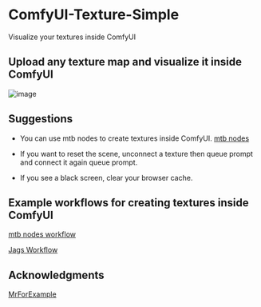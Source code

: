 # ComfyUI-Texture-Simple
Visualize your textures inside ComfyUI

## Upload any texture map and visualize it inside ComfyUI

![image](https://github.com/gokayfem/ComfyUI-Texture-Simple/assets/88277926/594f4b2b-12a6-40a9-9ecc-8f56c5c0448f)

## Suggestions
- You can use mtb nodes to create textures inside ComfyUI. 
[mtb nodes](https://github.com/melMass/comfy_mtb/)  

- If you want to reset the scene, unconnect a texture then queue prompt and connect it again queue prompt.

- If you see a black screen, clear your browser cache.

## Example workflows for creating textures inside ComfyUI

[mtb nodes workflow](https://github.com/melMass/comfy_mtb/blob/main/examples/05-seamless_texture.json)

[Jags Workflow](https://openart.ai/workflows/koala_jealous_20/3d-material-texture-generator-using-sdxl-and-xy-tiling--seamless/b5B0a8OEAbypScLAC8ch)

## Acknowledgments

[MrForExample](https://github.com/MrForExample)
